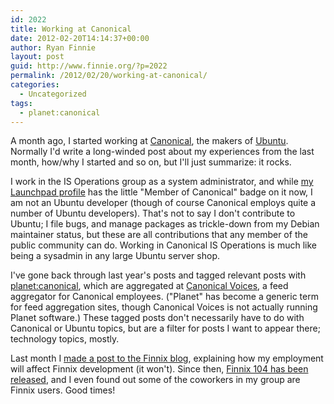 ```yaml
---
id: 2022
title: Working at Canonical
date: 2012-02-20T14:14:37+00:00
author: Ryan Finnie
layout: post
guid: http://www.finnie.org/?p=2022
permalink: /2012/02/20/working-at-canonical/
categories:
  - Uncategorized
tags:
  - planet:canonical
---
```

A month ago, I started working at [Canonical](http://www.canonical.com/), the makers of [Ubuntu](http://www.ubuntu.com/). Normally I'd write a long-winded post about my experiences from the last month, how/why I started and so on, but I'll just summarize: it rocks.

I work in the IS Operations group as a system administrator, and while [my Launchpad profile](https://launchpad.net/~fo0bar) has the little "Member of Canonical" badge on it now, I am not an Ubuntu developer (though of course Canonical employs quite a number of Ubuntu developers). That's not to say I don't contribute to Ubuntu; I file bugs, and manage packages as trickle-down from my Debian maintainer status, but these are all contributions that any member of the public community can do. Working in Canonical IS Operations is much like being a sysadmin in any large Ubuntu server shop.

I've gone back through last year's posts and tagged relevant posts with [planet:canonical](http://www.finnie.org/tag/planetcanonical/), which are aggregated at [Canonical Voices](http://voices.canonical.com/), a feed aggregator for Canonical employees. ("Planet" has become a generic term for feed aggregation sites, though Canonical Voices is not actually running Planet software.) These tagged posts don't necessarily have to do with Canonical or Ubuntu topics, but are a filter for posts I want to appear there; technology topics, mostly.

Last month I [made a post to the Finnix blog](http://blog.finnix.org/2012/01/22/working-at-canonical-and-how-it-relates-to-finnix/), explaining how my employment will affect Finnix development (it won't). Since then, [Finnix 104 has been released](http://blog.finnix.org/2012/02/14/finnix-104-released/), and I even found out some of the coworkers in my group are Finnix users. Good times!
